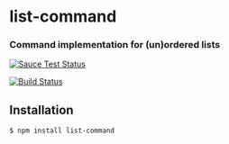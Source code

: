 list-command
============
### Command implementation for (un)ordered lists

[![Sauce Test Status](https://saucelabs.com/browser-matrix/list-command.svg)](https://saucelabs.com/u/list-command)

[![Build Status](https://travis-ci.org/webmodules/list-command.svg?branch=master)](https://travis-ci.org/webmodules/list-command)


Installation
------------

``` bash
$ npm install list-command
```
